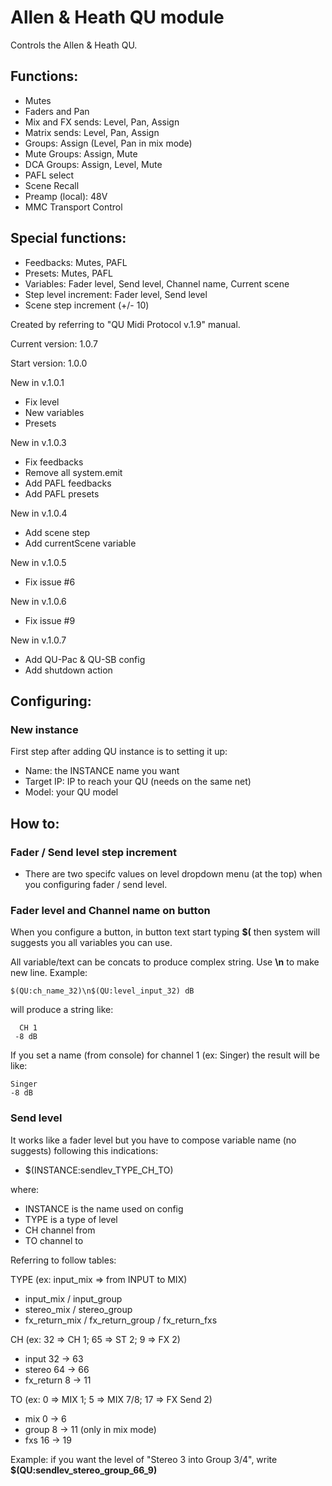 # Allen & Heath QU module

Controls the Allen & Heath QU.

## Functions:
*	Mutes
*	Faders and Pan
*	Mix and FX sends: Level, Pan, Assign
*	Matrix sends: Level, Pan, Assign
*	Groups: Assign (Level, Pan in mix mode)
*	Mute Groups: Assign, Mute
*	DCA Groups: Assign, Level, Mute
*	PAFL select
*	Scene Recall
*	Preamp (local): 48V
*	MMC Transport Control

## Special functions:
*	Feedbacks: Mutes, PAFL
*	Presets: Mutes, PAFL
*	Variables: Fader level, Send level, Channel name, Current scene
*	Step level increment: Fader level, Send level
*	Scene step increment (+/- 10)

Created by referring to "QU Midi Protocol v.1.9" manual.

Current version: 1.0.7

Start version: 1.0.0

New in v.1.0.1
* Fix level
* New variables
* Presets

New in v.1.0.3
* Fix feedbacks
* Remove all system.emit
* Add PAFL feedbacks
* Add PAFL presets

New in v.1.0.4
* Add scene step
* Add currentScene variable

New in v.1.0.5
* Fix issue #6

New in v.1.0.6
* Fix issue #9

New in v.1.0.7
* Add QU-Pac & QU-SB config
* Add shutdown action

## Configuring:

### New instance
First step after adding QU instance is to setting it up:

*	Name: 					the INSTANCE name you want
*	Target IP:				IP to reach your QU (needs on the same net)
*	Model:					your QU model

## How to:

### Fader / Send level step increment
*	There are two specifc values on level dropdown menu (at the top) when you configuring fader / send level.

### Fader level and Channel name on button
When you configure a button, in button text start typing <b>$(</b> then system will suggests you all variables you can use.

All variable/text can be concats to produce complex string. Use <b>\n</b> to make new line.
Example:

	$(QU:ch_name_32)\n$(QU:level_input_32) dB

will produce a string like:

	  CH 1
	 -8 dB

If you set a name (from console) for channel 1 (ex: Singer) the result will be like:

	Singer
	-8 dB

### Send level
It works like a fader level but you have to compose variable name (no suggests) following this indications:

*	$(INSTANCE:sendlev_TYPE_CH_TO)

where:

*	INSTANCE is the name used on config
*	TYPE is a type of level
*	CH channel from
*	TO channel to

Referring to follow tables:

TYPE (ex: input_mix => from INPUT to MIX)

*	input_mix / input_group
*	stereo_mix / stereo_group
*	fx_return_mix / fx_return_group / fx_return_fxs

CH (ex: 32 => CH 1; 65 => ST 2; 9 => FX 2)

*	input		32 -> 63
*	stereo		64 -> 66
*	fx_return	8  -> 11

TO (ex: 0 => MIX 1; 5 => MIX 7/8; 17 => FX Send 2)

*	mix			0  -> 6
*	group		8  -> 11		(only in mix mode)
*	fxs			16 -> 19

Example: if you want the level of "Stereo 3 into Group 3/4", write <b>$(QU:sendlev_stereo_group_66_9)</b>
